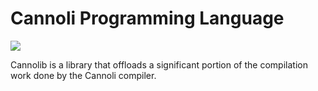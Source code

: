 # Cannoli Programming Language
![](https://github.com/joncatanio/cannoli/blob/master/resources/logo/cannoli_logo_212x118.png)

Cannolib is a library that offloads a significant portion of the compilation
work done by the Cannoli compiler.

